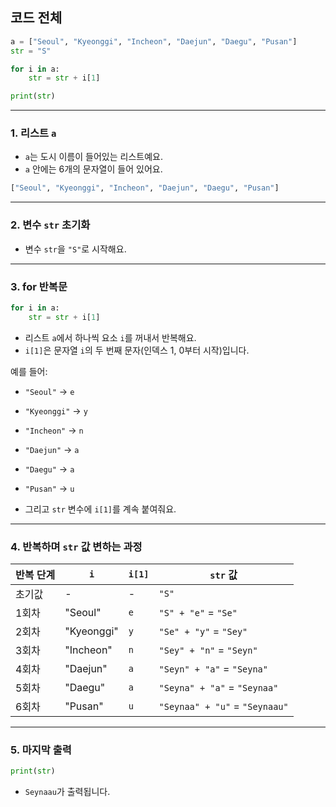 ## 코드 전체

```python
a = ["Seoul", "Kyeonggi", "Incheon", "Daejun", "Daegu", "Pusan"] 
str = "S"

for i in a:
    str = str + i[1]

print(str)
```

---

### 1. 리스트 `a`

* `a`는 도시 이름이 들어있는 리스트예요.
* `a` 안에는 6개의 문자열이 들어 있어요.

```python
["Seoul", "Kyeonggi", "Incheon", "Daejun", "Daegu", "Pusan"]
```

---

### 2. 변수 `str` 초기화

* 변수 `str`을 `"S"`로 시작해요.

---

### 3. for 반복문

```python
for i in a:
    str = str + i[1]
```

* 리스트 `a`에서 하나씩 요소 `i`를 꺼내서 반복해요.
* `i[1]`은 문자열 `i`의 두 번째 문자(인덱스 1, 0부터 시작)입니다.

예를 들어:

* `"Seoul"` → `e`

* `"Kyeonggi"` → `y`

* `"Incheon"` → `n`

* `"Daejun"` → `a`

* `"Daegu"` → `a`

* `"Pusan"` → `u`

* 그리고 `str` 변수에 `i[1]`를 계속 붙여줘요.

---

### 4. 반복하며 `str` 값 변하는 과정

| 반복 단계 | `i`        | `i[1]` | `str` 값                        |
| ----- | ---------- | ------ | ------------------------------ |
| 초기값   | -          | -      | `"S"`                          |
| 1회차   | "Seoul"    | `e`    | `"S" + "e"` = `"Se"`           |
| 2회차   | "Kyeonggi" | `y`    | `"Se" + "y"` = `"Sey"`         |
| 3회차   | "Incheon"  | `n`    | `"Sey" + "n"` = `"Seyn"`       |
| 4회차   | "Daejun"   | `a`    | `"Seyn" + "a"` = `"Seyna"`     |
| 5회차   | "Daegu"    | `a`    | `"Seyna" + "a"` = `"Seynaa"`   |
| 6회차   | "Pusan"    | `u`    | `"Seynaa" + "u"` = `"Seynaau"` |

---

### 5. 마지막 출력

```python
print(str)
```

* `Seynaau`가 출력됩니다.
